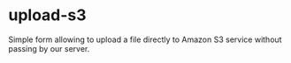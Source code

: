 upload-s3
=========

Simple form allowing to upload a file directly to Amazon S3 service without passing by our server.
